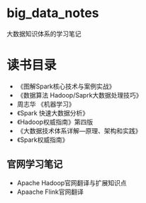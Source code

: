 # big_data_notes
大数据知识体系的学习笔记
# 读书目录

- 《图解Spark核心技术与案例实战》
- 《数据算法 Hadoop/Saprk大数据处理技巧》
- 周志华 《机器学习》
- 《Spark 快速大数据分析》
- 《Hadoop权威指南》第四版
- 《大数据技术体系详解—原理、架构和实践》
- 《Spark权威指南》

## 官网学习笔记

- Apache Hadoop官网翻译与扩展知识点
- Apaache Flink官网翻译